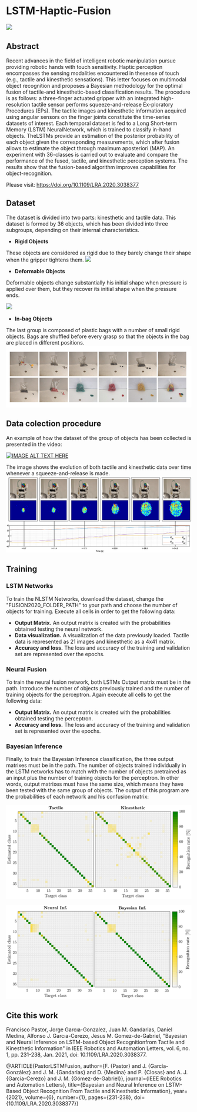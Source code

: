 # LSTM-Haptic-Fusion

![](https://komarev.com/ghpvc/?username=jmgandarias&color=blue)

## Abstract
Recent advances in the field of intelligent robotic manipulation pursue providing  robotic  hands  with  touch  sensitivity.  Haptic  perception  encompasses  the  sensing  modalities  encountered  in  thesense  of  touch  (e.g.,  tactile  and  kinesthetic  sensations).  This letter  focuses  on  multimodal  object  recognition  and  proposes a   Bayesian   methodology   for   the   optimal   fusion   of   tactile-and  kinesthetic-based  classification  results.  The  procedure  is as  follows:  a  three-finger  actuated  gripper  with  an  integrated high-resolution tactile sensor performs squeeze-and-release Ex-ploratory Procedures (EPs). The tactile images and kinesthetic information acquired using angular sensors on the finger joints constitute  the  time-series  datasets  of  interest.  Each  temporal dataset  is  fed  to  a  Long  Short-term  Memory  (LSTM)  NeuralNetwork,  which  is  trained  to  classify  in-hand  objects.  TheLSTMs   provide   an   estimation   of   the   posterior   probability of  each  object  given  the  corresponding  measurements,  which after  fusion  allows  to  estimate  the  object  through  maximum  aposteriori  (MAP).  An  experiment  with  36-classes  is  carried out  to  evaluate  and  compare  the  performance  of  the  fused, tactile,  and  kinesthetic  perception  systems.  The  results  show that the fusion-based algorithm improves capabilities for object-recognition.

Please visit:  https://doi.org/10.1109/LRA.2020.3038377

## Dataset
The dataset is divided into two parts: kinesthetic and tactile data. This dataset is formed by 36 objects, which has been divided into three subgroups, depending on their internal characteristics.

* **Rigid Objects**

These objects are considered as rigid due to they barely change their shape when the gripper tightens them.
![](Images/Rigid.png)
* **Deformable Objects**


Deformable objects change substantially his initial shape when pressure is applied over them, but they recover its initial shape when the pressure ends.

![](Images/Deformable.png)
* **In-bag Objects**

 The last group is composed of plastic bags with a number of small rigid objects. Bags are shuffled before every grasp so that the objects in the bag are placed in different positions.
![](Images/Inbag.png)

## Data colection procedure
An example of how the dataset of the group of objects has been collected is presented in the video: 


[![IMAGE ALT TEXT HERE](https://img.youtube.com/vi/P8xuYelStcA/0.jpg)](https://youtu.be/P8xuYelStcA)



The image shows the evolution of both tactile and kinesthetic data over time whenever a squeeze-and-release is made.
![](Images/figura_datos.png)
## Training ##

### LSTM Networks ###

To train the NLSTM Networks, download the dataset, change the "FUSION2020_FOLDER_PATH" to your path and choose the number of objects for training. Execute all cells in order to get the following data:

* **Output Matrix.** An output matrix is created with the probabilities obtained testing the neural network.
* **Data visualization.** A visualization of the data previously loaded. Tactile data is represented as 21 images and kinesthetic as a 4x41 matrix.
* **Accuracy and loss.** The loss and accuracy of the training and validation set are represented over the epochs.

### Neural Fusion ###
 To train the neural fusion network, both LSTMs Output matrix must be in the path. Introduce the number of objects previously trained and the number of training objects for the perceptron. Again execute all cells to get the following data: 

* **Output Matrix.** An output matrix is created with the probabilities obtained testing the perceptron.
* **Accuracy and loss.** The loss and accuracy of the training and validation set is represented over the epochs.

### Bayesian Inference ###

Finally, to train the Bayesian Inference classification, the three output matrixes must be in the path. The number of objects trained individually in the LSTM networks has to match with the number of objects pretrained as an input plus the number of training objects for the perceptron. In other words, output matrixes must have the same size, which means they have been tested with the same group of objects. The output of this program are the probabilities of each network and his confusion matrix:

![](Images/confusion_matrices_NewResults2f.png)


![](Images/confusion_matrices_NewResults1f.png)
## Cite this work

 Francisco Pastor, Jorge Garcıa-Gonzalez, Juan M. Gandarias, Daniel Medina, Alfonso J. Garcıa-Cerezo, Jesus M. Gomez-de-Gabriel, "Bayesian  and  Neural  Inference  on  LSTM-based  Object  Recognitionfrom  Tactile  and  Kinesthetic  Information"  in IEEE Robotics and Automation Letters, vol. 6, no. 1, pp. 231-238, Jan. 2021, doi: 10.1109/LRA.2020.3038377.
 
 
 @ARTICLE{PastorLSTMFusion,
  author={F. {Pastor} and J. {García-González} and J. M. {Gandarias} and D. {Medina} and P. {Closas} and A. J. {García-Cerezo} and J. M. {Gómez-de-Gabriel}},
  journal={IEEE Robotics and Automation Letters}, 
  title={Bayesian and Neural Inference on LSTM-Based Object Recognition From Tactile and Kinesthetic Information}, 
  year={2021},
  volume={6},
  number={1},
  pages={231-238},
  doi={10.1109/LRA.2020.3038377}}
